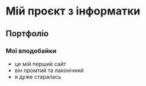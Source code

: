 # Мій проєкт з інформатки
## Портфоліо
### Мої вподобайки
- це мій перший сайт
- він промтий та лаконічний
- я дуже старалась

